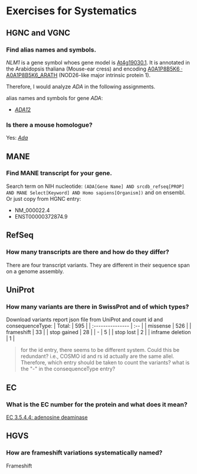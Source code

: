 # Exercises for Systematics

## HGNC and VGNC

### Find alias names and symbols.
*NLM1* is a gene symbol whoes gene model is [At4g19030.1](https://www.arabidopsis.org/servlets/TairObject?type=gene&name=At4g19030.1). It is annotated in the Arabidopsis thaliana (Mouse-ear cress) and encoding [A0A1P8B5K6 · A0A1P8B5K6_ARATH](https://www.uniprot.org/uniprotkb/A0A1P8B5K6/entry) (NOD26-like major intrinsic protein 1).

Therefore, I would analyze *ADA* in the following assignments.

alias names and symbols for gene *ADA*:

- [*ADA1*][1][2]
  
[1]: https://www.genenames.org/data/gene-symbol-report/#!/hgnc_id/HGNC:186
[2]: https://www.ncbi.nlm.nih.gov/gene/100

### Is there a mouse homologue?

Yes: [*Ada*](https://informatics.jax.org/marker/MGI:87916)

## MANE

### Find MANE transcript for your gene.

Search term on NIH nucleotide: `(ADA[Gene Name] AND srcdb_refseq[PROP] AND MANE Select[Keyword] AND Homo sapiens[Organism])` and on ensembl.
Or just copy from HGNC entry:

- NM_000022.4
- ENST00000372874.9

## RefSeq

### How many transcripts are there and how do they differ?

There are four transcript variants. They are different in their sequence span on a genome assembly.

## UniProt

### How many variants are there in SwissProt and of which types?

Download variants report json file from UniProt and count id and consequenceType:
| Total:           | 595 |
| :--------------- | :-- |
| missense         | 526 |
| frameshift       | 33  |
| stop gained      | 28  |
| -                | 5   |
| stop lost        | 2   |
| inframe deletion | 1   |

> for the id entry, there seems to be different system. Could this be redundant? i.e., COSMO id and rs id actually are the same allel. Therefore, which entry should be taken to count the variants?
> what is the "-" in the consequenceType entry?

## EC

### What is the EC number for the protein and what does it mean?

[EC 3.5.4.4: adenosine deaminase](https://enzyme.expasy.org/EC/3.5.4.4)

## HGVS

### How are frameshift variations systematically named?

Frameshift
